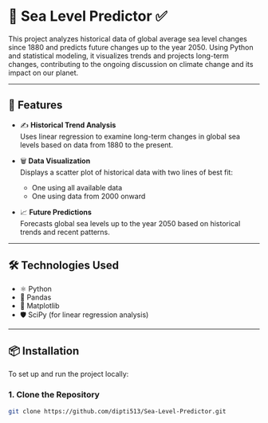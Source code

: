 # 🌊 Sea Level Predictor ✅

This project analyzes historical data of global average sea level changes since 1880 and predicts future changes up to the year 2050. Using Python and statistical modeling, it visualizes trends and projects long-term changes, contributing to the ongoing discussion on climate change and its impact on our planet.

---

## 🌟 Features

- ✍️ **Historical Trend Analysis**  
  Uses linear regression to examine long-term changes in global sea levels based on data from 1880 to the present.

- 🗑️ **Data Visualization**  
  Displays a scatter plot of historical data with two lines of best fit:
  - One using all available data
  - One using data from 2000 onward

- 📈 **Future Predictions**  
  Forecasts global sea levels up to the year 2050 based on historical trends and recent patterns.

---

## 🛠️ Technologies Used

- ⚛️ Python  
- 🐼 Pandas  
- 📜 Matplotlib  
- 🛡️ SciPy (for linear regression analysis)  

---

## 📦 Installation

To set up and run the project locally:

### 1. Clone the Repository

```bash
git clone https://github.com/dipti513/Sea-Level-Predictor.git
